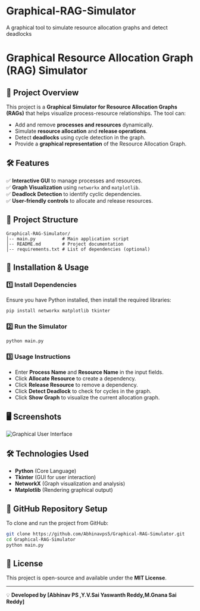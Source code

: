 # Graphical-RAG-Simulator
A graphical tool to simulate resource allocation graphs and detect deadlocks
# Graphical Resource Allocation Graph (RAG) Simulator

## 📌 Project Overview
This project is a **Graphical Simulator for Resource Allocation Graphs (RAGs)** that helps visualize process-resource relationships. The tool can:
- Add and remove **processes and resources** dynamically.
- Simulate **resource allocation** and **release operations**.
- Detect **deadlocks** using cycle detection in the graph.
- Provide a **graphical representation** of the Resource Allocation Graph.

## 🛠 Features
✅ **Interactive GUI** to manage processes and resources.  
✅ **Graph Visualization** using `networkx` and `matplotlib`.  
✅ **Deadlock Detection** to identify cyclic dependencies.  
✅ **User-friendly controls** to allocate and release resources.  

## 📂 Project Structure
```
Graphical-RAG-Simulator/
│-- main.py          # Main application script
│-- README.md        # Project documentation
│-- requirements.txt # List of dependencies (optional)
```

## 🚀 Installation & Usage
### 1️⃣ Install Dependencies
Ensure you have Python installed, then install the required libraries:
```bash
pip install networkx matplotlib tkinter
```

### 2️⃣ Run the Simulator
```bash
python main.py
```

### 3️⃣ Usage Instructions
- Enter **Process Name** and **Resource Name** in the input fields.
- Click **Allocate Resource** to create a dependency.
- Click **Release Resource** to remove a dependency.
- Click **Detect Deadlock** to check for cycles in the graph.
- Click **Show Graph** to visualize the current allocation graph.

## 🖥 Screenshots
![Graphical User Interface](https://via.placeholder.com/500x300?text=GUI+Screenshot)

## 🛠 Technologies Used
- **Python** (Core Language)
- **Tkinter** (GUI for user interaction)
- **NetworkX** (Graph visualization and analysis)
- **Matplotlib** (Rendering graphical output)

## 📌 GitHub Repository Setup
To clone and run the project from GitHub:
```bash
git clone https://github.com/Abhinavps5/Graphical-RAG-Simulator.git
cd Graphical-RAG-Simulator
python main.py
```

## 📜 License
This project is open-source and available under the **MIT License**.

---
💡 **Developed  by [Abhinav PS ,Y.V.Sai Yaswanth Reddy,M.Gnana Sai Reddy]**
